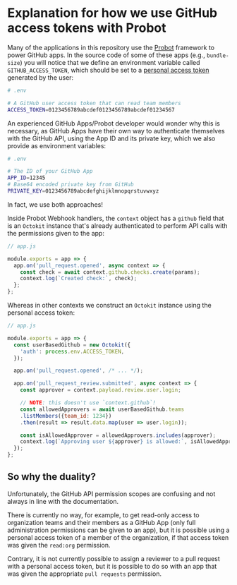# Explanation for how we use GitHub access tokens with Probot

Many of the applications in this repository use the [Probot](https://probot.github.io/) framework to power GitHub apps.
In the source code of some of these apps (e.g., `bundle-size`) you will notice that we define an environment variable
called `GITHUB_ACCESS_TOKEN`, which should be set to a [personal access token](https://github.com/settings/tokens)
generated by the user:

```sh
# .env

# A GitHub user access token that can read team members
ACCESS_TOKEN=0123456789abcdef0123456789abcdef01234567
```

An experienced GitHub Apps/Probot developer would wonder why this is necessary, as GitHub Apps have their own way to
authenticate themselves with the GitHub API, using the App ID and its private key, which we also provide as environment
variables:

```sh
# .env

# The ID of your GitHub App
APP_ID=12345
# Base64 encoded private key from GitHub
PRIVATE_KEY=0123456789abcdefghijklmnopqrstuvwxyz
```

In fact, we use both approaches!

Inside Probot Webhook handlers, the `context` object has a `github` field that is an `Octokit` instance that's already
authenticated to perform API calls with the permissions given to the app:

```javascript
// app.js

module.exports = app => {
  app.on('pull_request.opened', async context => {
    const check = await context.github.checks.create(params);
    context.log(`Created check:`, check);
  };
};
```

Whereas in other contexts we construct an `Octokit` instance using the personal access token:

```javascript
// app.js

module.exports = app => {
  const userBasedGithub = new Octokit({
    'auth': process.env.ACCESS_TOKEN,
  });

  app.on('pull_request.opened', /* ... */);

  app.on('pull_request_review.submitted', async context => {
    const approver = context.payload.review.user.login;

    // NOTE: this doesn't use `context.github`!
    const allowedApprovers = await userBasedGithub.teams
    .listMembers({team_id: 1234})
    .then(result => result.data.map(user => user.login));

    const isAllowedApprover = allowedApprovers.includes(approver);
    context.log(`Approving user ${approver} is allowed:`, isAllowedApprover);
  });
};
```

## So why the duality?

Unfortunately, the GitHub API permission scopes are confusing and not always in line with the documentation.

There is currently no way, for example, to get read-only access to organization teams and their members as a GitHub App
(only full administration permissions can be given to an app), but it is possible using a personal access token of a
member of the organization, if that access token was given the `read:org` permission.

Contrary, it is not currently possible to assign a reviewer to a pull request with a personal access token, but it is
possible to do so with an app that was given the appropriate `pull requests` permission.
